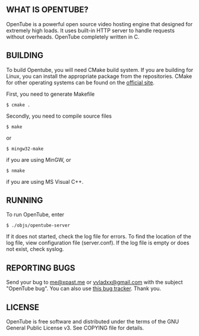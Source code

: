 WHAT IS OPENTUBE?
-----------------

OpenTube is a powerful open source video hosting engine that designed for extremely high loads. It uses built-in HTTP server to handle requests without overheads. OpenTube completely written in C.

BUILDING
-----------------

To build Opentube, you will need CMake build system. If you are building for Linux, you can install the appropriate package from the repositories. CMake for other operating systems can be found on the [official site](http://www.cmake.org/cmake/resources/software.html).

First, you need to generate Makefile

    $ cmake .

Secondly, you need to compile source files

    $ make

or

    $ mingw32-make

if you are using MinGW, or

    $ nmake

if you are using MS Visual C++.

RUNNING
-----------------

To run OpenTube, enter

    $ ./objs/opentube-server

If it does not started, check the log file for errors. To find the location of the log file, view configuration file (server.conf). If the log file is empty or does not exist, check syslog.

REPORTING BUGS
-----------------

Send your bug to <me@xpast.me> or <vvladxx@gmail.com> with the subject "OpenTube bug". You can also use [this bug tracker](https://github.com/VladX/OpenTube-Engine/issues). Thank you.

LICENSE
-----------------

OpenTube is free software and distributed under the terms of the GNU General Public License v3. See COPYING file for details.